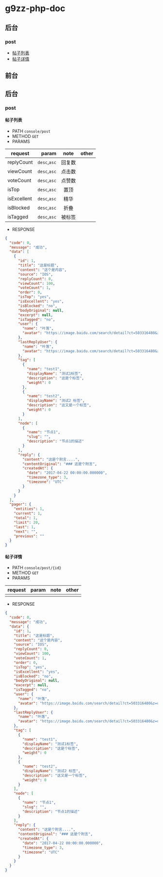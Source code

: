 # g9zz-php-doc

## 后台

### post

* [帖子列表](#帖子列表)
* [帖子详情](#帖子详情)



## 前台



## 后台

### post

#### 帖子列表

- PATH `console/post`
- METHOD `GET`
- PARAMS

| request        | param    |  note  | other |
| --------   | -----:   | :----: | ---- |
|replyCount|`desc`,`asc`| 回复数 | |
|viewCount|`desc`,`asc`|点击数||
|voteCount|`desc`,`asc`|点赞数|
|isTop|`desc`,`asc`|置顶|
|isExcellent|`desc`,`asc`|精华|
|isBlocked|`desc`,`asc`|折叠|
|isTagged|`desc`,`asc`|被标签|

- RESPONSE

```json
{
  "code": 0,
  "message": "成功",
  "data": [
    {
      "id": 1,
      "title": "这是标题",
      "content": "这个是内容",
      "source": "IOS",
      "replyCount": 0,
      "viewCount": 100,
      "voteCount": 1,
      "order": 0,
      "isTop": "yes",
      "isExcellent": "yes",
      "isBlocked": "no",
      "bodyOriginal": null,
      "excerpt": null,
      "isTagged": "no",
      "user": {
        "name": "叶落",
        "avatar": "https://image.baidu.com/search/detail?ct=503316480&z=undefined&tn=baiduimagedetail&ipn=d&word=宠物&step_word=&ie=utf-8&in=&cl=2&lm=-1&st=undefined&cs=3495161387,2602242859&os=3408035920,2765980592&simid=4249158544,682669875&pn=1&rn=1&di=170437508230&ln=1986"
      },
      "lastReplyUser": {
        "name": "叶落",
        "avatar": "https://image.baidu.com/search/detail?ct=503316480&z=undefined&tn=baiduimagedetail&ipn=d&word=宠物&step_word=&ie=utf-8&in=&cl=2&lm=-1&st=undefined&cs=3495161387,2602242859&os=3408035920,2765980592&simid=4249158544,682669875&pn=1&rn=1&di=170437508230&ln=1986"
      },
      "tag": [
        {
          "name": "test1",
          "displayName": "测试1标签",
          "description": "这是个标签",
          "weight": 0
        },
        {
          "name": "test2",
          "displayName": "测试2 标签",
          "description": "这又是一个标签",
          "weight": 0
        }
      ],
      "node": [
        {
          "name": "节点1",
          "slug": "",
          "description": "节点1的描述"
        }
      ],
      "reply": {
        "content": "这是个附言....",
        "contentOriginal": "### 这是个附言",
        "createdAt": {
          "date": "2017-04-22 00:00:00.000000",
          "timezone_type": 3,
          "timezone": "UTC"
        }
      }
    }
  ],
  "pager": {
    "entities": 1,
    "current": 1,
    "total": 1,
    "limit": 20,
    "last": 1,
    "next": "",
    "previous": ""
  }
}
```



#### 帖子详情

- PATH `console/post/{id}`
- METHOD `GET`
- PARAMS

| request        | param    |  note  | other |
| --------   | -----:   | :----: | ---- |
|||||

- RESPONSE

```json
{
  "code": 0,
  "message": "成功",
  "data": {
    "id": 1,
    "title": "这是标题",
    "content": "这个是内容",
    "source": "IOS",
    "replyCount": 0,
    "viewCount": 100,
    "voteCount": 1,
    "order": 0,
    "isTop": "yes",
    "isExcellent": "yes",
    "isBlocked": "no",
    "bodyOriginal": null,
    "excerpt": null,
    "isTagged": "no",
    "user": {
      "name": "叶落",
      "avatar": "https://image.baidu.com/search/detail?ct=503316480&z=undefined&tn=baiduimagedetail&ipn=d&word=宠物&step_word=&ie=utf-8&in=&cl=2&lm=-1&st=undefined&cs=3495161387,2602242859&os=3408035920,2765980592&simid=4249158544,682669875&pn=1&rn=1&di=170437508230&ln=1986"
    },
    "lastReplyUser": {
      "name": "叶落",
      "avatar": "https://image.baidu.com/search/detail?ct=503316480&z=undefined&tn=baiduimagedetail&ipn=d&word=宠物&step_word=&ie=utf-8&in=&cl=2&lm=-1&st=undefined&cs=3495161387,2602242859&os=3408035920,2765980592&simid=4249158544,682669875&pn=1&rn=1&di=170437508230&ln=1986"
    },
    "tag": [
      {
        "name": "test1",
        "displayName": "测试1标签",
        "description": "这是个标签",
        "weight": 0
      },
      {
        "name": "test2",
        "displayName": "测试2 标签",
        "description": "这又是一个标签",
        "weight": 0
      }
    ],
    "node": [
      {
        "name": "节点1",
        "slug": "",
        "description": "节点1的描述"
      }
    ],
    "reply": {
      "content": "这是个附言....",
      "contentOriginal": "### 这是个附言",
      "createdAt": {
        "date": "2017-04-22 00:00:00.000000",
        "timezone_type": 3,
        "timezone": "UTC"
      }
    }
  }
}

```




